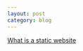 ```yaml
---
layout: post
category: blog
---
```

[What is a static website](http://nilclass.com/courses/what-is-a-static-website)
